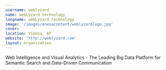 ```yaml
---
username: weblyzard
name: webLyzard technology
longname: webLyzard technology
image: '/images/enexacontent/weblyzardlogo.jpg'
cover:
location: Vienna, AT
website: 'http://weblyzard.com'
layout: organization
---
```


Web Intelligence and Visual Analytics - The Leading Big Data Platform for Semantic Search and Data-Driven Communication